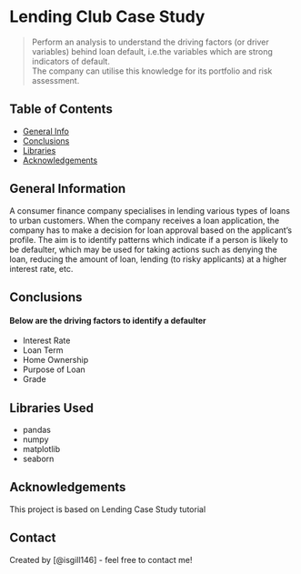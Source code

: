 # Lending Club Case Study
> Perform an analysis to understand the driving factors (or driver variables)
behind loan default, i.e.the variables which are strong indicators of default.  
The company can utilise this knowledge for its portfolio and risk assessment. 

## Table of Contents
* [General Info](#general-information)
* [Conclusions](#conclusions)
* [Libraries](#Libraries-Used)
* [Acknowledgements](#acknowledgements)


## General Information
A consumer finance company specialises in lending various types of loans to urban customers. When the company receives a loan application, the company has to make a decision for loan approval based on the applicant’s profile.
The aim is to identify patterns which indicate if a person is likely to be defaulter, which may be used for taking actions such as denying the loan, reducing the amount of loan, lending (to risky applicants) at a higher interest rate, etc.


## Conclusions
#### Below are the driving factors to identify a defaulter
- Interest Rate
- Loan Term
- Home Ownership
- Purpose of Loan
- Grade

## Libraries Used
- pandas
- numpy
- matplotlib
- seaborn


## Acknowledgements
This project is based on Lending Case Study tutorial


## Contact
Created by [@isgill146] - feel free to contact me!
